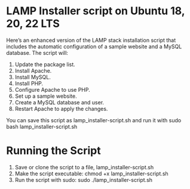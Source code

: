 # LAMP Installer script on Ubuntu 18, 20, 22 LTS

Here’s an enhanced version of the LAMP stack installation script that includes the automatic configuration of a sample website and a MySQL database. The script will:

1. Update the package list.
2. Install Apache.
3. Install MySQL.
4. Install PHP.
5. Configure Apache to use PHP.
6. Set up a sample website.
7. Create a MySQL database and user.
8. Restart Apache to apply the changes.
   
You can save this script as lamp_installer-script.sh and run it with sudo bash lamp_installer-script.sh

# Running the Script

1. Save or clone the script to a file, lamp_installer-script.sh
2. Make the script executable:
chmod +x lamp_installer-script.sh
3. Run the script with sudo:
sudo ./lamp_installer-script.sh
